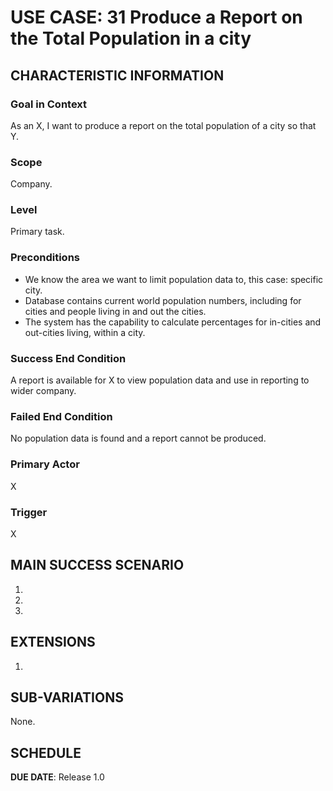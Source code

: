 # USE CASE: 31 Produce a Report on the Total Population in a city

## CHARACTERISTIC INFORMATION

### Goal in Context

As an X, I want to produce a report on the total population of a city so that Y.

### Scope

Company.

### Level

Primary task.

### Preconditions

- We know the area we want to limit population data to, this case: specific city.
- Database contains current world population numbers, including for cities and people living in and out the cities. 
- The system has the capability to calculate percentages for in-cities and out-cities living, within a city.

### Success End Condition

A report is available for X to view population data and use in reporting to wider company.

### Failed End Condition

No population data is found and a report cannot be produced.

### Primary Actor

X

### Trigger

X

## MAIN SUCCESS SCENARIO

1.
2.
3.

## EXTENSIONS

1.

## SUB-VARIATIONS

None.

## SCHEDULE

**DUE DATE**: Release 1.0